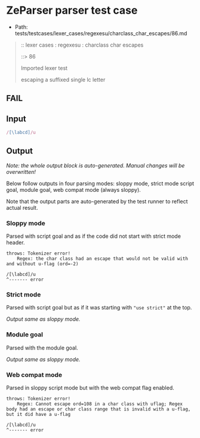 # ZeParser parser test case

- Path: tests/testcases/lexer_cases/regexesu/charclass_char_escapes/86.md

> :: lexer cases : regexesu : charclass char escapes
>
> ::> 86
>
> Imported lexer test
>
> escaping a suffixed single lc letter

## FAIL

## Input

`````js
/[\labcd]/u
`````

## Output

_Note: the whole output block is auto-generated. Manual changes will be overwritten!_

Below follow outputs in four parsing modes: sloppy mode, strict mode script goal, module goal, web compat mode (always sloppy).

Note that the output parts are auto-generated by the test runner to reflect actual result.

### Sloppy mode

Parsed with script goal and as if the code did not start with strict mode header.

`````
throws: Tokenizer error!
    Regex: the char class had an escape that would not be valid with and without u-flag (ord=-2)

/[\labcd]/u
^------- error
`````

### Strict mode

Parsed with script goal but as if it was starting with `"use strict"` at the top.

_Output same as sloppy mode._

### Module goal

Parsed with the module goal.

_Output same as sloppy mode._

### Web compat mode

Parsed in sloppy script mode but with the web compat flag enabled.

`````
throws: Tokenizer error!
    Regex: Cannot escape ord=108 in a char class with uflag; Regex body had an escape or char class range that is invalid with a u-flag, but it did have a u-flag

/[\labcd]/u
^------- error
`````

